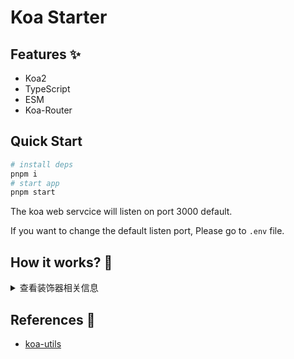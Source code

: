 # Koa Starter 

## Features ✨

- Koa2
- TypeScript
- ESM
- Koa-Router

## Quick Start

```bash
# install deps
pnpm i
# start app
pnpm start
```

The koa web servcice will listen on port 3000 default.

If you want to change the default listen port, Please go to `.env` file.

## How it works? 📝
<details>
<summary>查看装饰器相关信息</summary>

### 在 koa 中使用装饰器

我们知道，可以使用 `koa-router` 来描述一个路由：

```ts
router.get('/', (ctx) => {})
```

而装饰器要做的事情，其实就是将 `@GET` 以及其函数，转换为上文的写法

核心的代码其实就是：
```ts
// 从元数据中获取 path、method、handler
const path: string = Reflect.getMetadata('path', target.prototype, key)
const method: Methods = Reflect.getMetadata('method', target.prototype, key)
const handler: any = target.prototype[key]
const middlewares: any[] = Reflect.getMetadata('middlewares', target.prototype, key) || []
if (path && method) {
  const prefixCoverPath = prefix === '/' ? path : `${prefix}${path}`
  // 转换为这个 router['GET']('xxxxxx') 的写法
  if (middlewares.length)
    router[method](prefixCoverPath, ...middlewares, handler)
  else
    router[method](prefixCoverPath, handler)

}
```

### 注意

核心的逻辑就是通过获取 class 中的所有的方法，然后遍历，通过装饰器挂载到 `koa-router` 中
不过由于用到了 `class.prototype` 获取所有的实例方法，所以，如果 class 中的方法是静态方法，那么就会收取不到，而且只能在 `tsconfig.compilerOptions.target = 'es5'` 的时候才能用，因为 es5 实现 class 是直接将实例属性和方法挂载到了 object 上面
</details>

## References 🔗

- [koa-utils](https://github.com/TTiip/koa-utils)
